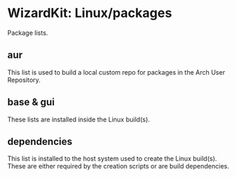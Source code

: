 # WizardKit: Linux/packages #

Package lists.

## aur ##

This list is used to build a local custom repo for packages in the Arch User Repository.

## base & gui ##

These lists are installed inside the Linux build(s).

## dependencies ##

This list is installed to the host system used to create the Linux build(s).  These are either required by the creation scripts or are build dependencies.
